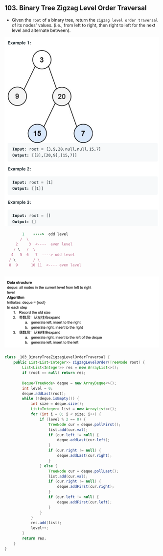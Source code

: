## 103. Binary Tree Zigzag Level Order Traversal

- Given the `root` of a binary tree, return the `zigzag level order traversal` of its 
  nodes' values. (i.e., from left to right, then right to left for the next level and 
  alternate between).

![](img/2021-06-27-01-25-45.png)

```ruby
        1    ---->  odd level
       /  \ 
     2     3  <----  even level
    / \   /  \ 
   4   5  6   7  ----> odd level
  / \        / \ 
  8  9      10 11  <---- even level
```

![](img/2021-06-27-01-27-23.png)
---

```java
class _103_BinaryTreeZigzagLevelOrderTraversal {
    public List<List<Integer>> zigzagLevelOrder(TreeNode root) {
        List<List<Integer>> res = new ArrayList<>();
        if (root == null) return res;

        Deque<TreeNode> deque = new ArrayDeque<>();
        int level = 0;
        deque.addLast(root);
        while (!deque.isEmpty()) {
            int size = deque.size();
            List<Integer> list = new ArrayList<>();
            for (int i = 0; i < size; i++) {
                if (level % 2 == 0) {
                    TreeNode cur = deque.pollFirst();
                    list.add(cur.val);
                    if (cur.left != null) {
                        deque.addLast(cur.left);
                    }
                    if (cur.right != null) {
                        deque.addLast(cur.right);
                    }
                } else {
                    TreeNode cur = deque.pollLast();
                    list.add(cur.val);
                    if (cur.right != null) {
                        deque.addFirst(cur.right);
                    }
                    if (cur.left != null) {
                        deque.addFirst(cur.left);
                    }
                }
            }
            res.add(list);
            level++;
        }
        return res;
    }
}
```
